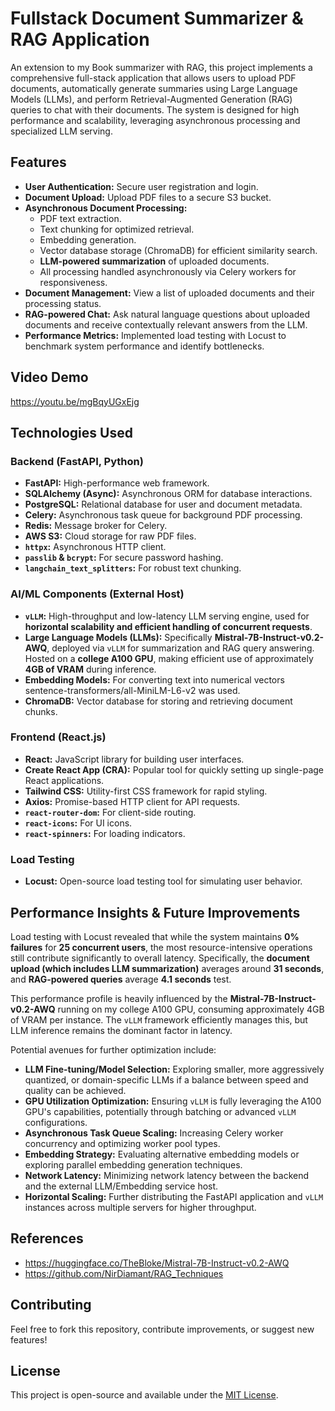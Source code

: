 # Fullstack Document Summarizer & RAG Application

An extension to my Book summarizer with RAG, this project implements a comprehensive full-stack application that allows users to upload PDF documents, automatically generate summaries using Large Language Models (LLMs), and perform Retrieval-Augmented Generation (RAG) queries to chat with their documents. The system is designed for high performance and scalability, leveraging asynchronous processing and specialized LLM serving.

## Features

* **User Authentication:** Secure user registration and login.
* **Document Upload:** Upload PDF files to a secure S3 bucket.
* **Asynchronous Document Processing:**
    * PDF text extraction.
    * Text chunking for optimized retrieval.
    * Embedding generation.
    * Vector database storage (ChromaDB) for efficient similarity search.
    * **LLM-powered summarization** of uploaded documents.
    * All processing handled asynchronously via Celery workers for responsiveness.
* **Document Management:** View a list of uploaded documents and their processing status.
* **RAG-powered Chat:** Ask natural language questions about uploaded documents and receive contextually relevant answers from the LLM.
* **Performance Metrics:** Implemented load testing with Locust to benchmark system performance and identify bottlenecks.

## Video Demo
https://youtu.be/mgBqyUGxEjg

## Technologies Used

### Backend (FastAPI, Python)

* **FastAPI:** High-performance web framework.
* **SQLAlchemy (Async):** Asynchronous ORM for database interactions.
* **PostgreSQL:** Relational database for user and document metadata.
* **Celery:** Asynchronous task queue for background PDF processing.
* **Redis:** Message broker for Celery.
* **AWS S3:** Cloud storage for raw PDF files.
* **`httpx`:** Asynchronous HTTP client.
* **`passlib` & `bcrypt`:** For secure password hashing.
* **`langchain_text_splitters`:** For robust text chunking.

### AI/ML Components (External Host)

* **`vLLM`:** High-throughput and low-latency LLM serving engine, used for **horizontal scalability and efficient handling of concurrent requests**.
* **Large Language Models (LLMs):** Specifically **Mistral-7B-Instruct-v0.2-AWQ**, deployed via `vLLM` for summarization and RAG query answering. Hosted on a **college A100 GPU**, making efficient use of approximately **4GB of VRAM** during inference.
* **Embedding Models:** For converting text into numerical vectors sentence-transformers/all-MiniLM-L6-v2 was used.
* **ChromaDB:** Vector database for storing and retrieving document chunks.

### Frontend (React.js)

* **React:** JavaScript library for building user interfaces.
* **Create React App (CRA):** Popular tool for quickly setting up single-page React applications.
* **Tailwind CSS:** Utility-first CSS framework for rapid styling.
* **Axios:** Promise-based HTTP client for API requests.
* **`react-router-dom`:** For client-side routing.
* **`react-icons`:** For UI icons.
* **`react-spinners`:** For loading indicators.

### Load Testing

* **Locust:** Open-source load testing tool for simulating user behavior.

## Performance Insights & Future Improvements

Load testing with Locust revealed that while the system maintains **0% failures** for **25 concurrent users**, the most resource-intensive operations still contribute significantly to overall latency. Specifically, the **document upload (which includes LLM summarization)** averages around **31 seconds**, and **RAG-powered queries** average **4.1 seconds** test. 

This performance profile is heavily influenced by the **Mistral-7B-Instruct-v0.2-AWQ** running on my college A100 GPU, consuming approximately 4GB of VRAM per instance. The `vLLM` framework efficiently manages this, but LLM inference remains the dominant factor in latency.

Potential avenues for further optimization include:

* **LLM Fine-tuning/Model Selection:** Exploring smaller, more aggressively quantized, or domain-specific LLMs if a balance between speed and quality can be achieved.
* **GPU Utilization Optimization:** Ensuring `vLLM` is fully leveraging the A100 GPU's capabilities, potentially through batching or advanced `vLLM` configurations.
* **Asynchronous Task Queue Scaling:** Increasing Celery worker concurrency and optimizing worker pool types.
* **Embedding Strategy:** Evaluating alternative embedding models or exploring parallel embedding generation techniques.
* **Network Latency:** Minimizing network latency between the backend and the external LLM/Embedding service host.
* **Horizontal Scaling:** Further distributing the FastAPI application and `vLLM` instances across multiple servers for higher throughput.

## References 

* https://huggingface.co/TheBloke/Mistral-7B-Instruct-v0.2-AWQ
* https://github.com/NirDiamant/RAG_Techniques

## Contributing

Feel free to fork this repository, contribute improvements, or suggest new features!

## License

This project is open-source and available under the [MIT License](LICENSE).

